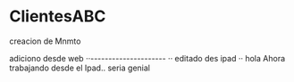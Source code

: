 # ClientesABC
creacion de Mnmto 


adiciono desde web
··---------------------
·· editado des ipad 
·· hola Ahora trabajando desde el Ipad.. seria genial